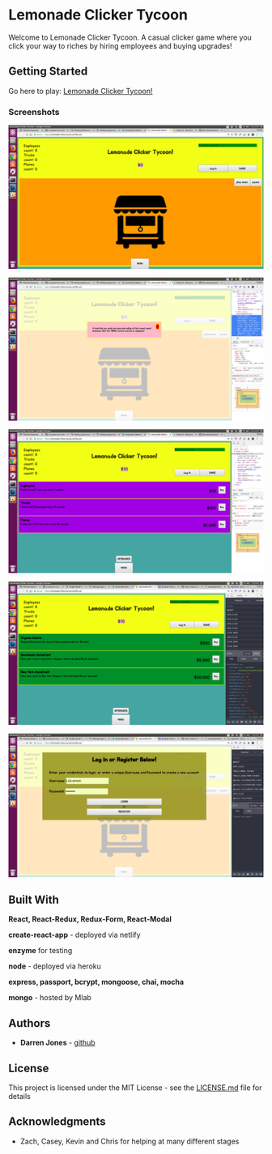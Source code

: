 # Lemonade Clicker Tycoon

Welcome to Lemonade Clicker Tycoon. A casual clicker game where you click your way to riches by hiring employees and buying upgrades!

## Getting Started

Go here to play: [Lemonade Clicker Tycoon!](https://lemonade-clicker-tycoon.netlify.com/)

### Screenshots

![playscreen](screenshots/0.png)

![notice](screenshots/modal1.png)

![menu](screenshots/menu1.png)

![upgrades](screenshots/upgradeMenu.png)

![login screen](screenshots/login.png)

## Built With

**React, React-Redux, Redux-Form, React-Modal**

**create-react-app** - deployed via netlify

**enzyme** for testing

**node** - deployed via heroku

**express, passport, bcrypt, mongoose, chai, mocha**

**mongo** - hosted by Mlab

## Authors

* **Darren Jones** - [github](https://github.com/darrenrjones)

## License

This project is licensed under the MIT License - see the [LICENSE.md](LICENSE.md) file for details

## Acknowledgments

* Zach, Casey, Kevin and Chris for helping at many different stages


